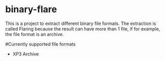 # binary-flare
This is a project to extract different binary file formats.
The extraction is called Flaring because the result can have more than 1 file, if for example,
the file format is an archive.

#Currently supported file formats
- XP3 Archive